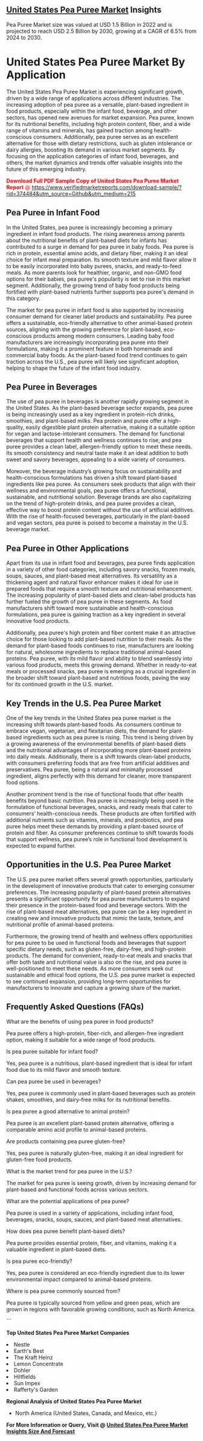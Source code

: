 <h2><a href="https://www.verifiedmarketreports.com/download-sample/?rid=374484&amp;utm_source=Github&amp;utm_medium=215" target="_blank">United States Pea Puree Market</a> Insights</h2><p>Pea Puree Market size was valued at USD 1.5 Billion in 2022 and is projected to reach USD 2.5 Billion by 2030, growing at a CAGR of 6.5% from 2024 to 2030.</p><p> <h1>United States Pea Puree Market By Application</h1> <p>The United States Pea Puree Market is experiencing significant growth, driven by a wide range of applications across different industries. The increasing adoption of pea puree as a versatile, plant-based ingredient in food products, especially within the infant food, beverage, and other sectors, has opened new avenues for market expansion. Pea puree, known for its nutritional benefits, including high protein content, fiber, and a wide range of vitamins and minerals, has gained traction among health-conscious consumers. Additionally, pea puree serves as an excellent alternative for those with dietary restrictions, such as gluten intolerance or dairy allergies, boosting its demand in various market segments. By focusing on the application categories of infant food, beverages, and others, the market dynamics and trends offer valuable insights into the future of this emerging industry. <p><span class=""><span style="color: #ff0000;"><strong>Download Full PDF Sample Copy of United States Pea Puree Market Report</strong> @ </span><a href="https://www.verifiedmarketreports.com/download-sample/?rid=374484&amp;utm_source=Github&amp;utm_medium=215" target="_blank">https://www.verifiedmarketreports.com/download-sample/?rid=374484&amp;utm_source=Github&amp;utm_medium=215</a></span></p> <h2>Pea Puree in Infant Food</h2> <p>In the United States, pea puree is increasingly becoming a primary ingredient in infant food products. The rising awareness among parents about the nutritional benefits of plant-based diets for infants has contributed to a surge in demand for pea puree in baby foods. Pea puree is rich in protein, essential amino acids, and dietary fiber, making it an ideal choice for infant meal preparation. Its smooth texture and mild flavor allow it to be easily incorporated into baby purees, snacks, and ready-to-feed meals. As more parents look for healthier, organic, and non-GMO food options for their babies, pea puree's popularity is set to rise in this market segment. Additionally, the growing trend of baby food products being fortified with plant-based nutrients further supports pea puree's demand in this category.</p> <p>The market for pea puree in infant food is also supported by increasing consumer demand for cleaner label products and sustainability. Pea puree offers a sustainable, eco-friendly alternative to other animal-based protein sources, aligning with the growing preference for plant-based, eco-conscious products among modern consumers. Leading baby food manufacturers are increasingly incorporating pea puree into their formulations, making it a prominent feature in both homemade and commercial baby foods. As the plant-based food trend continues to gain traction across the U.S., pea puree will likely see significant adoption, helping to shape the future of the infant food industry.</p> <h2>Pea Puree in Beverages</h2> <p>The use of pea puree in beverages is another rapidly growing segment in the United States. As the plant-based beverage sector expands, pea puree is being increasingly used as a key ingredient in protein-rich drinks, smoothies, and plant-based milks. Pea protein and puree offer a high-quality, easily digestible plant protein alternative, making it a suitable option for vegan and lactose-intolerant consumers. The demand for functional beverages that support health and wellness continues to rise, and pea puree provides a clean label, allergen-friendly option to meet these needs. Its smooth consistency and neutral taste make it an ideal addition to both sweet and savory beverages, appealing to a wide variety of consumers.</p> <p>Moreover, the beverage industry’s growing focus on sustainability and health-conscious formulations has driven a shift toward plant-based ingredients like pea puree. As consumers seek products that align with their wellness and environmental goals, pea puree offers a functional, sustainable, and nutritional solution. Beverage brands are also capitalizing on the trend of high-protein drinks, and pea puree provides a clean, effective way to boost protein content without the use of artificial additives. With the rise of health-focused beverages, particularly in the plant-based and vegan sectors, pea puree is poised to become a mainstay in the U.S. beverage market.</p> <h2>Pea Puree in Other Applications</h2> <p>Apart from its use in infant food and beverages, pea puree finds application in a variety of other food categories, including savory snacks, frozen meals, soups, sauces, and plant-based meat alternatives. Its versatility as a thickening agent and natural flavor enhancer makes it ideal for use in prepared foods that require a smooth texture and nutritional enhancement. The increasing popularity of plant-based diets and clean-label products has further fueled the growth of pea puree in these segments. As food manufacturers shift toward more sustainable and health-conscious formulations, pea puree is gaining traction as a key ingredient in several innovative food products.</p> <p>Additionally, pea puree's high protein and fiber content make it an attractive choice for those looking to add plant-based nutrition to their meals. As the demand for plant-based foods continues to rise, manufacturers are looking for natural, wholesome ingredients to replace traditional animal-based proteins. Pea puree, with its mild flavor and ability to blend seamlessly into various food products, meets this growing demand. Whether in ready-to-eat meals or processed snacks, pea puree is emerging as a crucial ingredient in the broader shift toward plant-based and nutritious foods, paving the way for its continued growth in the U.S. market.</p> <h2>Key Trends in the U.S. Pea Puree Market</h2> <p>One of the key trends in the United States pea puree market is the increasing shift towards plant-based foods. As consumers continue to embrace vegan, vegetarian, and flexitarian diets, the demand for plant-based ingredients such as pea puree is rising. This trend is being driven by a growing awareness of the environmental benefits of plant-based diets and the nutritional advantages of incorporating more plant-based proteins into daily meals. Additionally, there is a shift towards clean-label products, with consumers preferring foods that are free from artificial additives and preservatives. Pea puree, being a natural and minimally processed ingredient, aligns perfectly with this demand for cleaner, more transparent food options.</p> <p>Another prominent trend is the rise of functional foods that offer health benefits beyond basic nutrition. Pea puree is increasingly being used in the formulation of functional beverages, snacks, and ready meals that cater to consumers’ health-conscious needs. These products are often fortified with additional nutrients such as vitamins, minerals, and probiotics, and pea puree helps meet these demands by providing a plant-based source of protein and fiber. As consumer preferences continue to shift towards foods that support wellness, pea puree’s role in functional food development is expected to expand further.</p> <h2>Opportunities in the U.S. Pea Puree Market</h2> <p>The U.S. pea puree market offers several growth opportunities, particularly in the development of innovative products that cater to emerging consumer preferences. The increasing popularity of plant-based protein alternatives presents a significant opportunity for pea puree manufacturers to expand their presence in the protein-based food and beverage sectors. With the rise of plant-based meat alternatives, pea puree can be a key ingredient in creating new and innovative products that mimic the taste, texture, and nutritional profile of animal-based proteins.</p> <p>Furthermore, the growing trend of health and wellness offers opportunities for pea puree to be used in functional foods and beverages that support specific dietary needs, such as gluten-free, dairy-free, and high-protein products. The demand for convenient, ready-to-eat meals and snacks that offer both taste and nutritional value is also on the rise, and pea puree is well-positioned to meet these needs. As more consumers seek out sustainable and ethical food options, the U.S. pea puree market is expected to see continued expansion, providing long-term opportunities for manufacturers to innovate and capture a growing share of the market.</p> <h2>Frequently Asked Questions (FAQs)</h2> <p>What are the benefits of using pea puree in food products?</p> <p>Pea puree offers a high-protein, fiber-rich, and allergen-free ingredient option, making it suitable for a wide range of food products.</p> <p>Is pea puree suitable for infant food?</p> <p>Yes, pea puree is a nutritious, plant-based ingredient that is ideal for infant food due to its mild flavor and smooth texture.</p> <p>Can pea puree be used in beverages?</p> <p>Yes, pea puree is commonly used in plant-based beverages such as protein shakes, smoothies, and dairy-free milks for its nutritional benefits.</p> <p>Is pea puree a good alternative to animal protein?</p> <p>Pea puree is an excellent plant-based protein alternative, offering a comparable amino acid profile to animal-based proteins.</p> <p>Are products containing pea puree gluten-free?</p> <p>Yes, pea puree is naturally gluten-free, making it an ideal ingredient for gluten-free food products.</p> <p>What is the market trend for pea puree in the U.S.?</p> <p>The market for pea puree is seeing growth, driven by increasing demand for plant-based and functional foods across various sectors.</p> <p>What are the potential applications of pea puree?</p> <p>Pea puree is used in a variety of applications, including infant food, beverages, snacks, soups, sauces, and plant-based meat alternatives.</p> <p>How does pea puree benefit plant-based diets?</p> <p>Pea puree provides essential protein, fiber, and vitamins, making it a valuable ingredient in plant-based diets.</p> <p>Is pea puree eco-friendly?</p> <p>Yes, pea puree is considered an eco-friendly ingredient due to its lower environmental impact compared to animal-based proteins.</p> <p>Where is pea puree commonly sourced from?</p> <p>Pea puree is typically sourced from yellow and green peas, which are grown in regions with favorable growing conditions, such as North America.</p> ```</p><p><strong>Top United States Pea Puree Market Companies</strong></p><div data-test-id=""><p><li>Nestle</li><li> Earth's Best</li><li> The Kraft Heinz</li><li> Lemon Concentrate</li><li> Dohler</li><li> Hiltfields</li><li> Sun Impex</li><li> Rafferty's Garden</li></p><div><strong>Regional Analysis of&nbsp;United States Pea Puree Market</strong></div><ul><li dir="ltr"><p dir="ltr">North America&nbsp;(United States, Canada, and Mexico, etc.)</p></li></ul><p><strong>For More Information or Query, Visit @&nbsp;</strong><strong><a href="https://www.verifiedmarketreports.com/product/pea-puree-market/?utm_source=Github&amp;utm_medium=215" target="_blank">United States Pea Puree Market Insights Size And Forecast</a></strong></p></div>
